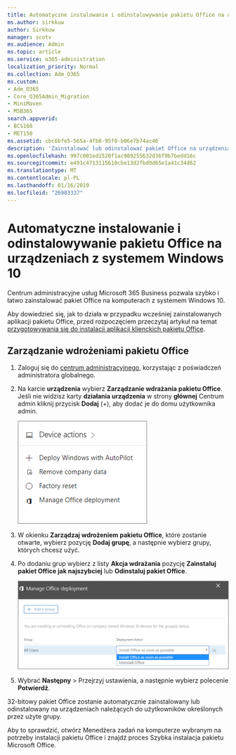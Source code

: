 ```yaml
---
title: Automatyczne instalowanie i odinstalowywanie pakietu Office na urządzeniach z systemem Windows 10
ms.author: sirkkuw
author: Sirkkuw
manager: scotv
ms.audience: Admin
ms.topic: article
ms.service: o365-administration
localization_priority: Normal
ms.collection: Adm_O365
ms.custom:
- Adm_O365
- Core_O365Admin_Migration
- MiniMaven
- MSB365
search.appverid:
- BCS160
- MET150
ms.assetid: cbc6bfe5-565a-4fb8-95f0-b06e7b74ac46
description: 'Zainstalować lub odinstalować pakiet Office na urządzeniach Windows 10 z Centrum administracyjnego Microsoft 365 Business. '
ms.openlocfilehash: 997c001ed1520f1ac989255632d36f9b7bedd16c
ms.sourcegitcommit: e491c4713115610cbe13d2fbd0d65e1a41c34d62
ms.translationtype: MT
ms.contentlocale: pl-PL
ms.lasthandoff: 01/16/2019
ms.locfileid: "26983337"
---
```

# <a name="automatically-install-or-uninstall-office-on-windows-10-devices"></a>Automatyczne instalowanie i odinstalowywanie pakietu Office na urządzeniach z systemem Windows 10

Centrum administracyjne usług Microsoft 365 Business pozwala szybko i łatwo zainstalować pakiet Office na komputerach z systemem Windows 10.
  
Aby dowiedzieć się, jak to działa w przypadku wcześniej zainstalowanych aplikacji pakietu Office, przed rozpoczęciem przeczytaj artykuł na temat [przygotowywania się do instalacji aplikacji klienckich pakietu Office](prepare-for-office-client-deployment.md). 
  
## <a name="manage-office-deployments"></a>Zarządzanie wdrożeniami pakietu Office

1. Zaloguj się do [centrum administracyjnego](https://aka.ms/bcsportal), korzystając z poświadczeń administratora globalnego. 
    
2. Na karcie **urządzenia** wybierz **Zarządzanie wdrażania pakietu Office**.    Jeśli nie widzisz karty **działania urządzenia** w strony **głównej** Centrum admin kliknij przycisk **Dodaj** (+), aby dodać je do domu użytkownika admin.
    
    ![Screenshot of the Devices card in the admin center](media/9982e784-dbf9-4a76-a159-bb3e2e5aa23f.png)
  
3. W okienku **Zarządzaj wdrożeniem pakietu Office**, które zostanie otwarte, wybierz pozycję **Dodaj grupę**, a następnie wybierz grupy, których chcesz użyć.
    
4. Po dodaniu grup wybierz z listy **Akcja wdrażania** pozycję **Zainstaluj pakiet Office jak najszybciej** lub **Odinstaluj pakiet Office**.
    
    ![In the Manage Office deployment pane, choose either Install Office as soon as possible, or Uninstall Office.](media/00f24a61-1848-40c0-b037-78d726c7d757.png)
  
5. Wybrać **Następny** \> Przejrzyj ustawienia, a następnie wybierz polecenie **Potwierdź**.
    
32-bitowy pakiet Office zostanie automatycznie zainstalowany lub odinstalowany na urządzeniach należących do użytkowników określonych przez użyte grupy.
  
Aby to sprawdzić, otwórz Menedżera zadań na komputerze wybranym na potrzeby instalacji pakietu Office i znajdź proces Szybka instalacja pakietu Microsoft Office.
  


